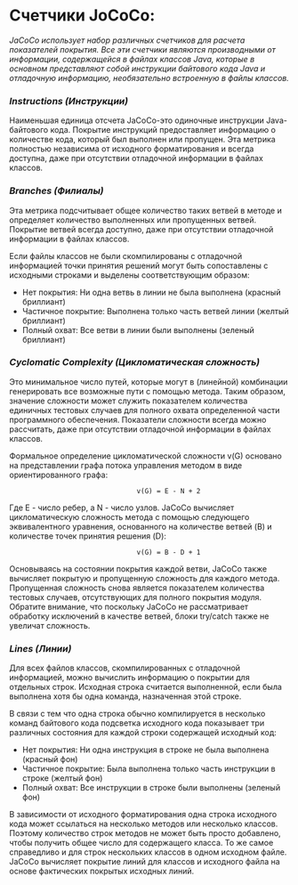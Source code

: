 # **Счетчики JoCoCo:**

*JaCoCo использует набор различных счетчиков для расчета показателей покрытия. Все эти счетчики являются производными от
информации, содержащейся в файлах классов Java, которые в основном представляют собой инструкции байтового кода Java и
отладочную информацию, необязательно встроенную в файлы классов.*

### *Instructions (Инструкции)*

Наименьшая единица отсчета JaCoCo-это одиночные инструкции Java-байтового кода. Покрытие инструкций предоставляет
информацию о количестве кода, который был выполнен или пропущен. Эта метрика полностью независима от исходного
форматирования и всегда доступна, даже при отсутствии отладочной информации в файлах классов.

### *Branches (Филиалы)*

Эта метрика подсчитывает общее количество таких ветвей в методе и определяет количество выполненных или пропущенных
ветвей. Покрытие ветвей всегда доступно, даже при отсутствии отладочной информации в файлах классов.

Если файлы классов не были скомпилированы с отладочной информацией точки принятия решений могут быть сопоставлены с
исходными строками и выделены соответствующим образом:

- Нет покрытия: Ни одна ветвь в линии не была выполнена (красный бриллиант)
- Частичное покрытие: Выполнена только часть ветвей линии (желтый бриллиант)
- Полный охват: Все ветви в линии были выполнены (зеленый бриллиант)

### *Cyclomatic Complexity (Цикломатическая сложность)*

Это минимальное число путей, которые могут в (линейной) комбинации генерировать все возможные пути с помощью метода.
Таким образом, значение сложности может служить показателем количества единичных тестовых случаев для полного охвата
определенной части программного обеспечения. Показатели сложности всегда можно рассчитать, даже при отсутствии
отладочной информации в файлах классов.

Формальное определение цикломатической сложности v(G) основано на представлении графа потока управления методом в виде
ориентированного графа:

                                    v(G) = E - N + 2

Где E - число ребер, а N - число узлов. JaCoCo вычисляет цикломатическую сложность метода с помощью следующего
эквивалентного уравнения, основанного на количестве ветвей (B) и количестве точек принятия решения (D):

                                    v(G) = B - D + 1

Основываясь на состоянии покрытия каждой ветви, JaCoCo также вычисляет покрытую и пропущенную сложность для каждого
метода. Пропущенная сложность снова является показателем количества тестовых случаев, отсутствующих для полного покрытия
модуля. Обратите внимание, что поскольку JaCoCo не рассматривает обработку исключений в качестве ветвей, блоки try/catch
также не увеличат сложность.

### *Lines (Линии)*

Для всех файлов классов, скомпилированных с отладочной информацией, можно вычислить информацию о покрытии для отдельных
строк. Исходная строка считается выполненной, если была выполнена хотя бы одна команда, назначенная этой строке.

В связи с тем что одна строка обычно компилируется в несколько команд байтового кода подсветка исходного кода показывает
три различных состояния для каждой строки содержащей исходный код:

- Нет покрытия: Ни одна инструкция в строке не была выполнена (красный фон)
- Частичное покрытие: Была выполнена только часть инструкции в строке (желтый фон)
- Полный охват: Все инструкции в строке были выполнены (зеленый фон)

В зависимости от исходного форматирования одна строка исходного кода может ссылаться на несколько методов или несколько
классов. Поэтому количество строк методов не может быть просто добавлено, чтобы получить общее число для содержащего
класса. То же самое справедливо и для строк нескольких классов в одном исходном файле. JaCoCo вычисляет покрытие линий
для классов и исходного файла на основе фактических покрытых исходных линий.
